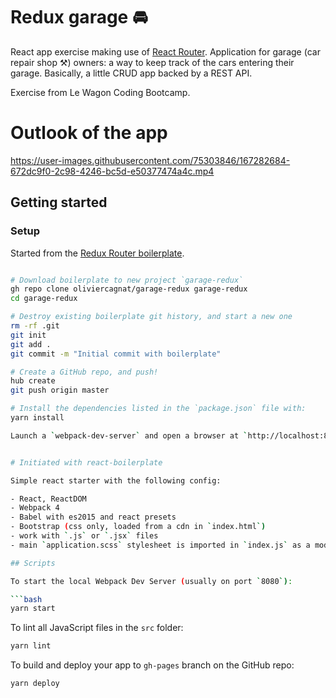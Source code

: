# Redux garage 🚘

React app exercise making use of [React Router](https://reacttraining.com/react-router/). Application for garage (car repair shop ⚒) owners: a way to keep track of the cars entering their garage. Basically, a little CRUD app backed by a REST API. 

Exercise from Le Wagon Coding Bootcamp.

# Outlook of the app

https://user-images.githubusercontent.com/75303846/167282684-672dc9f0-2c98-4246-bc5d-e50377474a4c.mp4

## Getting started

### Setup
Started from the [Redux Router boilerplate](https://github.com/yannklein/react-workshop.git).

```bash

# Download boilerplate to new project `garage-redux`
gh repo clone oliviercagnat/garage-redux garage-redux
cd garage-redux

# Destroy existing boilerplate git history, and start a new one
rm -rf .git
git init
git add .
git commit -m "Initial commit with boilerplate"

# Create a GitHub repo, and push!
hub create
git push origin master

# Install the dependencies listed in the `package.json` file with:
yarn install

Launch a `webpack-dev-server` and open a browser at `http://localhost:8080`!


# Initiated with react-boilerplate

Simple react starter with the following config:

- React, ReactDOM
- Webpack 4
- Babel with es2015 and react presets
- Bootstrap (css only, loaded from a cdn in `index.html`)
- work with `.js` or `.jsx` files
- main `application.scss` stylesheet is imported in `index.js` as a module to enjoy hot reloading

## Scripts

To start the local Webpack Dev Server (usually on port `8080`):

```bash
yarn start
```

To lint all JavaScript files in the `src` folder:

```bash
yarn lint
```

To build and deploy your app to `gh-pages` branch on the GitHub repo:

```bash
yarn deploy
```
